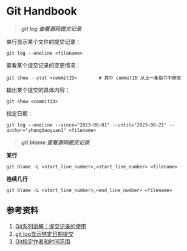 # Git Handbook

> ***git log 查看源码提交记录***

单行显示某个文件的提交记录：

```shell
git log --oneline <filename>
```



查看某个提交记录的变更情况：

```shell
git show --stat <commitID>        # 其中 commitID 从上一条指令中获取
```



输出某个提交的具体内容：

```shell
git show <commitID>
```



指定日期：

```shell
git log --oneline --since="2023-08-01" --until="2023-08-21" --author="zhangdaoyuan1" <filename>
```



> ***git blame 查看源码提交记录***

**某行**

```shell
git blame -L <start_line_number>,<start_line_number> <filename>
```

**连续几行**

```shell
git blame -L <start_line_number>,<end_line_number> <filename>
```



## 参考资料

1. [Git系列讲解：提交记录的使用](https://blog.csdn.net/In_engineer/article/details/127666363)
2. [git log显示特定日期提交](https://www.51cto.com/article/722141.html)
3. [Git指定作者和时间范围](https://blog.csdn.net/lly1122334/article/details/116459113)